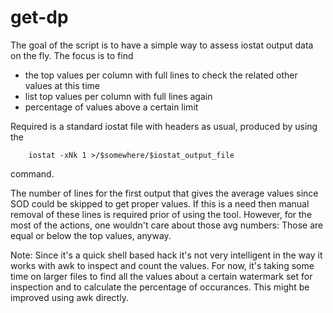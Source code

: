 # get-dp

The goal of the script is to have a simple way to assess iostat output data on the fly. The focus is to find 
- the top values per column with full lines to check the related other values at this time
- list top values per column with full lines again
- percentage of values above a certain limit 

Required is a standard iostat file with headers as usual, produced by using the

```
    iostat -xNk 1 >/$somewhere/$iostat_output_file
``` 

command.

The number of lines for the first output that gives the average values since SOD could be skipped to get proper values. If this is a need then manual removal of these lines is required prior of using the tool. 
However, for the most of the actions, one wouldn't care about those avg numbers: Those are equal or below the top values, anyway.

Note: Since it's a quick shell based hack it's not very intelligent in the way it works with awk to inspect and count the values. For now, it's taking some time on larger files to find all the values about a certain watermark set for inspection and to calculate the percentage of occurances. This might be improved using awk directly.
